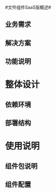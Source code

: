 #文件组件SaaS版概述#

## 业务需求 ##



## 解决方案 ##



## 功能说明 ##



# 整体设计 #

## 依赖环境 ##


## 部署结构 ##



# 使用说明 #

## 组件包说明 ##



## 组件配置 ##


